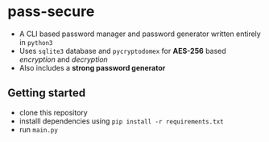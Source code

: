 # pass-secure
- A CLI based password manager and password generator written entirely in ```python3```
- Uses ```sqlite3``` database and ```pycryptodomex``` for **AES-256** based _encryption_ and _decryption_
- Also includes a **strong password generator**
## Getting started
- clone this repository
- installl dependencies using ```pip install -r requirements.txt```
- run ```main.py```
